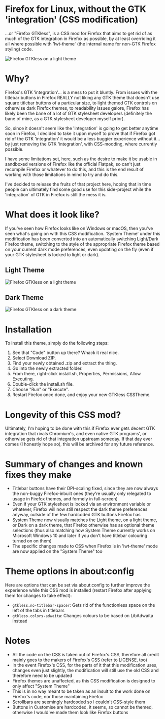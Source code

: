 # Firefox for Linux, without the GTK 'integration' (CSS modification)
...or "Firefox GTKless", is a CSS mod for Firefox that aims to get rid of as much of the GTK integration in Firefox as possible, by at least overriding it all where possible with 'lwt-theme' (the internal name for non-GTK Firefox styling) code.

![Firefox GTKless on a light theme](https://github.com/dominichayesferen/Firefox-CSSTheme-GTKless/raw/main/screenshots/light.png)

<h1>Why?</h1>

Firefox's GTK 'integration'... is a mess to put it bluntly. From issues with the titlebar buttons in Firefox REALLY not liking any GTK theme that doesn't use square titlebar buttons of a particular size, to light themed GTK controls on otherwise dark Firefox themes, to readability issues galore, Firefox has likely been the bane of a lot of GTK stylesheet developers (definitely the bane of mine, as a GTK stylesheet developer myself prior).

So, since it doesn't seem like the 'integration' is going to get better anytime soon in Firefox, I decided to take it upon myself to prove that if Firefox got rid of the GTK 'integration' it would be a less buggier experience without it... by just removing the GTK 'integration', with CSS-modding, where currently possible.

I have some limitations set, here, such as the desire to make it be usable in sandboxed versions of Firefox like the official Flatpak, so can't just recompile Firefox or whatever to do this, and this is the end result of working with those limitations in mind to try and do this.

I've decided to release the fruits of that project here, hoping that in time people can ultimately find some good use for this side-project while the 'integration' of GTK in Firefox is still the mess it is.

<h1>What does it look like?</h1>

If you've seen how Firefox looks like on Windows or macOS, then you've seen what's going on with this CSS modification. 'System Theme' under this modification has been converted into an automatically switching Light/Dark Firefox theme, switching to the style of the appropriate Firefox theme based on your current dark mode preferences, even updating on the fly (even if your GTK stylesheet is locked to light or dark).

<h2>Light Theme</h2>

![Firefox GTKless on a light theme](https://github.com/dominichayesferen/Firefox-CSSTheme-GTKless/raw/main/screenshots/light.png)

<h2>Dark Theme</h2>

![Firefox GTKless on a dark theme](https://github.com/dominichayesferen/Firefox-CSSTheme-GTKless/raw/main/screenshots/dark.png)

<h1>Installation</h1>

To install this theme, simply do the following steps:

1. See that "Code" button up there? Whack it real nice.
2. Select Download ZIP.
3. Find your newly obtained .zip and extract the thing.
4. Go into the newly extracted folder.
5. From there, right-click install.sh, Properties, Permissions, Allow Executing.
6. Double-click the install.sh file.
7. Choose "Run" or "Execute".
8. Restart Firefox once done, and enjoy your new GTKless CSSTheme.

<h1>Longevity of this CSS mod?</h1>

Ultimately, I'm hoping to be done with this if Firefox ever gets decent GTK integration that rivals Chromium's, and even native GTK programs', or otherwise gets rid of that integration upstream someday. If that day ever comes (I honestly hope so), this will be archived for any future reference.

<h1>Summary of changes and known fixes they make</h1>

- Titlebar buttons have their DPI-scaling fixed, since they are now always the non-buggy Firefox-inbuilt ones (they're usually only relegated to usage in Firefox themes, and formely in full-screen)
- Even if your GTK stylesheet is locked via an environment variable or whatever, Firefox will now still respect the dark theme preferences anyway, outside of the few hardcoded GTK buttons Firefox has
- System Theme now visually matches the Light theme, on a light theme, or Dark on a dark theme, that Firefox otherwise has as optional theme selections (thus also matching how System Theme currently works on Microsoft Windows 10 and later if you don't have titlebar colouring turned on on them)
- The specific changes made to CSS when Firefox is in 'lwt-theme' mode are now applied on the "System Theme" too

<h1>Theme options in about:config</h1>

Here are options that can be set via about:config to further improve the experience while this CSS mod is installed (restart Firefox after applying them for changes to take effect):

- `gtkless.no-titlebar-spacer`: Gets rid of the functionless space on the left of the tabs in titlebars
- `gtkless.colors-adwaita`: Changes colours to be based on LibAdwaita instead

<h1>Notes</h1>

- All the code on the CSS is taken out of Firefox's CSS, therefore all credit mainly goes to the makers of Firefox's CSS (refer to LICENSE, too)
- In the event Firefox's CSS, for the parts of it that this modification uses, changes even just slightly, the modification will still use the old CSS and therefore need to be updated
- Firefox themes are unaffected, as this CSS modification is designed to only affect "System Theme"
- This is in no way meant to be taken as an insult to the work done on Firefox's code, nor those maintaining Firefox
- Scrollbars are seemingly hardcoded so I couldn't CSS-style them
- Buttons in Customise are hardcoded, it seems, so cannot be themed, otherwise I would've made them look like Firefox buttons
